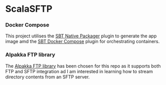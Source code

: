 # ScalaSFTP

### Docker Compose

This project utilises the [SBT Native Packager](https://github.com/sbt/sbt-native-packager) plugin to generate the app image amd the [SBT Docker Compose](https://github.com/Tapad/sbt-docker-compose) plugin for orchestrating containers.

### Alpakka FTP library

The [Alpakka FTP library](https://doc.akka.io/docs/alpakka/current/ftp.html) has been chosen for this repo as it supports both FTP and SFTP integration ad I am interested in learning how to stream directory contents from an SFTP server.
